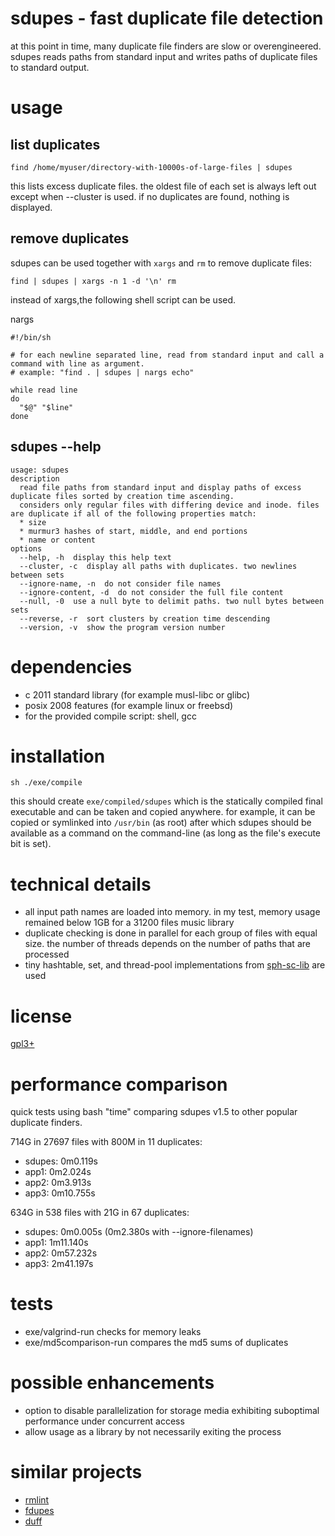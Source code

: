 # sdupes - fast duplicate file detection
at this point in time, many duplicate file finders are slow or overengineered. sdupes reads paths from standard input and writes paths of duplicate files to standard output.

# usage
## list duplicates
~~~
find /home/myuser/directory-with-10000s-of-large-files | sdupes
~~~

this lists excess duplicate files. the oldest file of each set is always left out except when --cluster is used.
if no duplicates are found, nothing is displayed.

## remove duplicates
sdupes can be used together with `xargs` and `rm` to remove duplicate files:
~~~
find | sdupes | xargs -n 1 -d '\n' rm
~~~

instead of xargs,the following shell script can be used.

nargs
~~~
#!/bin/sh

# for each newline separated line, read from standard input and call a command with line as argument.
# example: "find . | sdupes | nargs echo"

while read line
do
  "$@" "$line"
done
~~~

## sdupes --help
~~~
usage: sdupes
description
  read file paths from standard input and display paths of excess duplicate files sorted by creation time ascending.
  considers only regular files with differing device and inode. files are duplicate if all of the following properties match:
  * size
  * murmur3 hashes of start, middle, and end portions
  * name or content
options
  --help, -h  display this help text
  --cluster, -c  display all paths with duplicates. two newlines between sets
  --ignore-name, -n  do not consider file names
  --ignore-content, -d  do not consider the full file content
  --null, -0  use a null byte to delimit paths. two null bytes between sets
  --reverse, -r  sort clusters by creation time descending
  --version, -v  show the program version number
~~~

# dependencies
* c 2011 standard library (for example musl-libc or glibc)
* posix 2008 features (for example linux or freebsd)
* for the provided compile script: shell, gcc

# installation
~~~
sh ./exe/compile
~~~
this should create `exe/compiled/sdupes` which is the statically compiled final executable and can be taken and copied anywhere. for example, it can be copied or symlinked into `/usr/bin` (as root) after which sdupes should be available as a command on the command-line (as long as the file's execute bit is set).

# technical details
* all input path names are loaded into memory. in my test, memory usage remained below 1GB for a 31200 files music library
* duplicate checking is done in parallel for each group of files with equal size. the number of threads depends on the number of paths that are processed
* tiny hashtable, set, and thread-pool implementations from [sph-sc-lib](https://github.com/sph-mn/sph-sc-lib) are used

# license
[gpl3+](https://www.gnu.org/licenses/gpl-3.0.txt)

# performance comparison
quick tests using bash "time" comparing sdupes v1.5 to other popular duplicate finders.

714G in 27697 files with 800M in 11 duplicates:
* sdupes: 0m0.119s
* app1: 0m2.024s
* app2: 0m3.913s
* app3: 0m10.755s

634G in 538 files with 21G in 67 duplicates:
* sdupes: 0m0.005s (0m2.380s with --ignore-filenames)
* app1: 1m11.140s
* app2: 0m57.232s
* app3: 2m41.197s

# tests
* exe/valgrind-run checks for memory leaks
* exe/md5comparison-run compares the md5 sums of duplicates

# possible enhancements
* option to disable parallelization for storage media exhibiting suboptimal performance under concurrent access
* allow usage as a library by not necessarily exiting the process

# similar projects
* [rmlint](https://github.com/sahib/rmlint)
* [fdupes](https://github.com/adrianlopezroche/fdupes)
* [duff](https://github.com/jcburley/duff)
